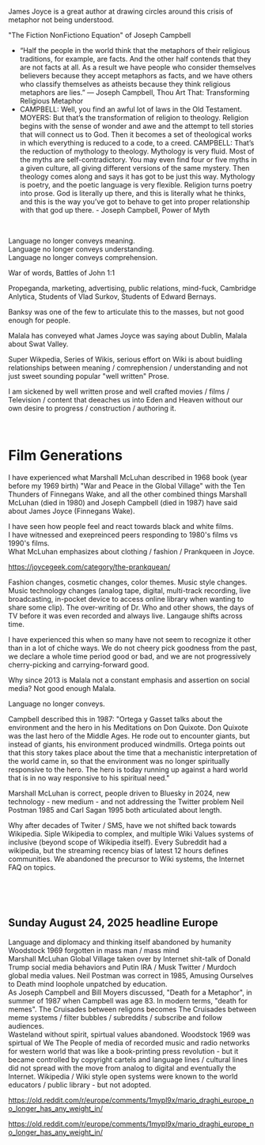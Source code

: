 James Joyce is a great author at drawing circles around this crisis of metaphor not being understood.

"The Fiction NonFictiono Equation" of Joseph Campbell    

* “Half the people in the world think that the metaphors of their religious traditions, for example, are facts. And the other half contends that they are not facts at all. As a result we have people who consider themselves believers because they accept metaphors as facts, and we have others who classify themselves as atheists because they think religious metaphors are lies.” ― Joseph Campbell, Thou Art That: Transforming Religious Metaphor     
* CAMPBELL: Well, you find an awful lot of laws in the Old Testament.
  MOYERS: But that’s the transformation of religion to theology. Religion begins with the sense of wonder and awe and the attempt to tell stories that will connect us to God. Then it becomes a set of theological works in which everything is reduced to a code, to a creed.
  CAMPBELL: That’s the reduction of mythology to theology. Mythology is very fluid. Most of the myths are self-contradictory. You may even find four or five myths in a given culture, all giving different versions of the same mystery. Then theology comes along and says it has got to be just this way. Mythology is poetry, and the poetic language is very flexible. Religion turns poetry into prose. God is literally up there, and this is literally what he thinks, and this is the way you’ve got to behave to get into proper relationship with that god up there.  - Joseph Campbell, Power of Myth

&nbsp;

Language no longer conveys meaning.   
Language no longer conveys understanding.    
Language no longer conveys comprehension.   

War of words, Battles of John 1:1 

Propeganda, marketing, advertising, public relations, mind-fuck, Cambridge Anlytica, Students of Vlad Surkov, Students of Edward Bernays.

Banksy was one of the few to articulate this to the masses, but not good enough for people.

Malala has conveyed what James Joyce was saying about Dublin, Malala about Swat Valley.   

Super Wikpedia, Series of Wikis, serious effort on Wiki is about buidling relationships between meaning / comrephension / understanding and not just sweet sounding popular "well written" Prose.

I am sickened by well written prose and well crafted movies / films / Television / content that deeaches us into Eden and Heaven without our own desire to progress / construction / authoring it.

&nbsp;

# Film Generations

I have experienced what Marshall McLuhan described in 1968 book (year before my 1969 birth) "War and Peace in the Global Village" with the Ten Thunders of Finnegans Wake, and all the other combined things Marshall McLuhan (died in 1980) and Joseph Campbell (died in 1987) have said about James Joyce (Finnegans Wake).

I have seen how people feel and react towards black and white films.  
I have witnessed and exepreinced peers responding to 1980's films vs 1990's films.   
What McLuhan emphasizes about clothing / fashion / Prankqueen in Joyce. 

https://joycegeek.com/category/the-prankquean/

Fashion changes, cosmetic changes, color themes. Music style changes. Music technology changes (analog tape, digital, multi-track recording, live broadcasting, in-pocket device to access online library when wanting to share some clip). The over-writing of Dr. Who and other shows, the days of TV before it was even recorded and always live. Langauge shifts across time.

I have experienced this when so many have not seem to recognize it other than in a lot of chiche ways. We do not cheery pick goodness from the past, we declare a whole time period good or bad, and we are not progressively cherry-picking and carrying-forward good.

Why since 2013 is Malala not a constant emphasis and assertion on social media? Not good enough Malala. 

Language no longer conveys.

Campbell described this in 1987: "Ortega y Gasset talks about the environment and the hero in his Meditations on Don Quixote. Don Quixote was the last hero of the Middle Ages. He rode out to encounter giants, but instead of giants, his environment produced windmills. Ortega points out that this story takes place about the time that a mechanistic interpretation of the world came in, so that the environment was no longer spiritually responsive to the hero. The hero is today running up against a hard world that is in no way responsive to his spiritual need."

Marshall McLuhan is correct, people driven to Bluesky in 2024, new technology - new medium - and not addressing the Twitter problem Neil Postman 1985 and Carl Sagan 1995 both articulated about length.

Why after decades of Twiter / SMS, have we not shifted back towards Wikipedia. Siple Wikipedia to complex, and multiple Wiki Values systems of inclusive (beyond scope of Wikipedia itself). Every Subreddit had a wikipedia, but the streaming recency bias of latest 12 hours defines communities. We abandoned the precursor to Wiki systems, the Internet FAQ on topics.


&nbsp;

&nbsp;

## Sunday August 24, 2025 headline Europe 

Language and diplomacy and thinking itself abandoned by humanity    
Woodstock 1969 forgotten in mass man / mass mind     
Marshall McLuhan Global Village taken over by Internet shit-talk of Donald Trump social media behaviors and Putin IRA / Musk Twitter / Murdoch global media values. Neil Postman was correct in 1985, Amusing Ourselves to Death mind loophole unpatched by education.    
As Joseph Campbell and Bill Moyers discussed, "Death for a Metaphor", in summer of 1987 when Campbell was age 83. In modern terms, "death for memes". The Cruisades between religons becomes The Cruisades between meme systems / filter bubbles / subreddits / subscribe and follow audiences.    
Wasteland without spirit, spirtual values abandoned. Woodstock 1969 was spirtual of We The People of media of recorded music and radio networks for western world that was like a book-printing press revolution - but it became controlled by copyright cartels and language lines / cultural lines did not spread with the move from analog to digital and eventually the Internet. Wikipedia / Wiki style open systems were known to the world educators / public library - but not adopted.   

https://old.reddit.com/r/europe/comments/1mypl9x/mario_draghi_europe_no_longer_has_any_weight_in/


https://old.reddit.com/r/europe/comments/1mypl9x/mario_draghi_europe_no_longer_has_any_weight_in/

